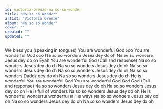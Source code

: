 ```yaml
---
id: victoria-orenze-na-so-so-wonder
title: "Na so so Wonder"
artist: "Victoria Orenze"
album: "Na so so Wonder"
cover: ""
created: ""
updated: ""
---
```


We bless you
(speaking in tongues)
You are wonderful God ooo
You are wonderful God ooo
Na so so wonders
Jesus dey do oh
Na so so wonders
Jesus dey do oh
Eyah
You are wonderful God
(Call and response)
Na so so wonders
Jesus dey do oh
Na so so wonders
Jesus dey do oh
Na so so wonders
Jesus dey do oh
Na so so wonders
Jesus dey do oh
Na so so wonders
Daddy dey do oh
Na so so wonders
Jesus dey do oh
He is wonderful
You are wonderful God
You are wonderful God
God God
(Call and response)
Na so so wonders
Jesus dey do oh
Na so so wonders
Jesus dey do oh
He is full of wonders
Na so so wonders
Jesus dey do oh
He is wonderful wonderful wonderful
In His ways
Na so so wonders
Jesus dey do oh
Na so so wonders
Jesus dey do oh
Na so so wonders
Jesus dey do oh